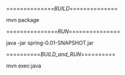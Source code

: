 ==============_BUILD_==============

mvn package


===============_RUN_===============

java -jar spring-0.01-SNAPSHOT.jar


==========_BUILD_and_RUN_==========

mvn exec:java
